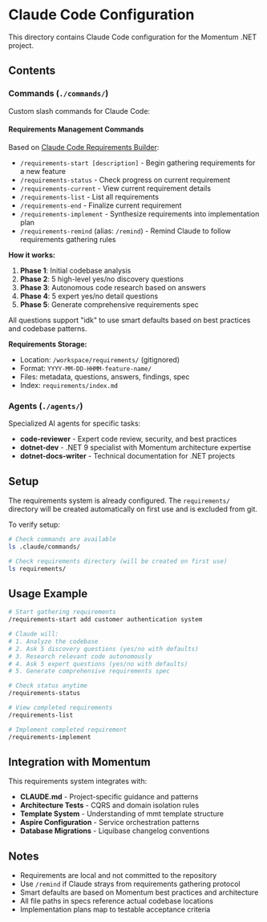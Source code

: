 # Claude Code Configuration

This directory contains Claude Code configuration for the Momentum .NET project.

## Contents

### Commands (`./commands/`)

Custom slash commands for Claude Code:

#### Requirements Management Commands

Based on [Claude Code Requirements Builder](https://github.com/rizethereum/claude-code-requirements-builder):

- `/requirements-start [description]` - Begin gathering requirements for a new feature
- `/requirements-status` - Check progress on current requirement
- `/requirements-current` - View current requirement details
- `/requirements-list` - List all requirements
- `/requirements-end` - Finalize current requirement
- `/requirements-implement` - Synthesize requirements into implementation plan
- `/requirements-remind` (alias: `/remind`) - Remind Claude to follow requirements gathering rules

**How it works:**
1. **Phase 1**: Initial codebase analysis
2. **Phase 2**: 5 high-level yes/no discovery questions
3. **Phase 3**: Autonomous code research based on answers
4. **Phase 4**: 5 expert yes/no detail questions
5. **Phase 5**: Generate comprehensive requirements spec

All questions support "idk" to use smart defaults based on best practices and codebase patterns.

**Requirements Storage:**
- Location: `/workspace/requirements/` (gitignored)
- Format: `YYYY-MM-DD-HHMM-feature-name/`
- Files: metadata, questions, answers, findings, spec
- Index: `requirements/index.md`

### Agents (`./agents/`)

Specialized AI agents for specific tasks:

- **code-reviewer** - Expert code review, security, and best practices
- **dotnet-dev** - .NET 9 specialist with Momentum architecture expertise
- **dotnet-docs-writer** - Technical documentation for .NET projects

## Setup

The requirements system is already configured. The `requirements/` directory will be created automatically on first use and is excluded from git.

To verify setup:
```bash
# Check commands are available
ls .claude/commands/

# Check requirements directory (will be created on first use)
ls requirements/
```

## Usage Example

```bash
# Start gathering requirements
/requirements-start add customer authentication system

# Claude will:
# 1. Analyze the codebase
# 2. Ask 5 discovery questions (yes/no with defaults)
# 3. Research relevant code autonomously
# 4. Ask 5 expert questions (yes/no with defaults)
# 5. Generate comprehensive requirements spec

# Check status anytime
/requirements-status

# View completed requirements
/requirements-list

# Implement completed requirement
/requirements-implement
```

## Integration with Momentum

This requirements system integrates with:
- **CLAUDE.md** - Project-specific guidance and patterns
- **Architecture Tests** - CQRS and domain isolation rules
- **Template System** - Understanding of mmt template structure
- **Aspire Configuration** - Service orchestration patterns
- **Database Migrations** - Liquibase changelog conventions

## Notes

- Requirements are local and not committed to the repository
- Use `/remind` if Claude strays from requirements gathering protocol
- Smart defaults are based on Momentum best practices and architecture
- All file paths in specs reference actual codebase locations
- Implementation plans map to testable acceptance criteria
